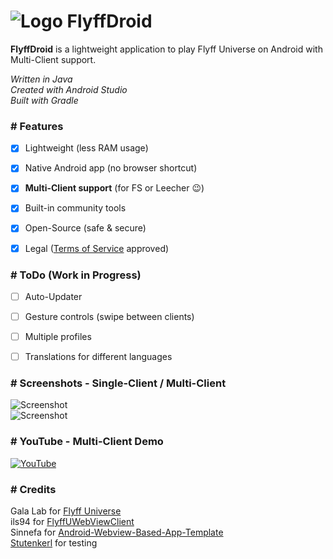 # ![Logo](https://imguploader.de/images/2022/06/26/ic_launcher5acc11c4a97b1049.png) FlyffDroid

**FlyffDroid** is a lightweight application to play Flyff Universe on Android with Multi-Client support.

*Written in Java  
Created with Android Studio  
Built with Gradle*


### # Features

- [x] Lightweight (less RAM usage)
- [X] Native Android app (no browser shortcut)
- [x] **Multi-Client support** (for FS or Leecher :wink:)
- [x] Built-in community tools
- [x] Open-Source (safe & secure)
- [x] Legal ([Terms of Service](https://galalab.helpshift.com/a/flyff-universe/?p=all&s=tos-privacy-policy&f=terms-of-service&l=en) approved)


### # ToDo (Work in Progress)

- [ ] Auto-Updater
- [ ] Gesture controls (swipe between clients)
- [ ] Multiple profiles
- [ ] Translations for different languages


### # Screenshots - Single-Client / Multi-Client

![Screenshot](https://imguploader.de/images/2022/06/28/single.png)  
![Screenshot](https://imguploader.de/images/2022/06/28/multi.png)


### # YouTube - Multi-Client Demo

[![YouTube](https://imguploader.de/images/2022/06/28/video.png)](https://www.youtube.com/watch?v=bY8VQP32aOA "FlyffDroid - Multi-Client Demo")


### # Credits

Gala Lab for [Flyff Universe](https://universe.flyff.com)  
ils94 for [FlyffUWebViewClient](https://github.com/ils94/FlyffUWebViewClient)  
Sinnefa for [Android-Webview-Based-App-Template](https://github.com/Sinnefa/Android-Webview-Based-App-Template)  
[Stutenkerl](https://github.com/Stutenkerl) for testing
